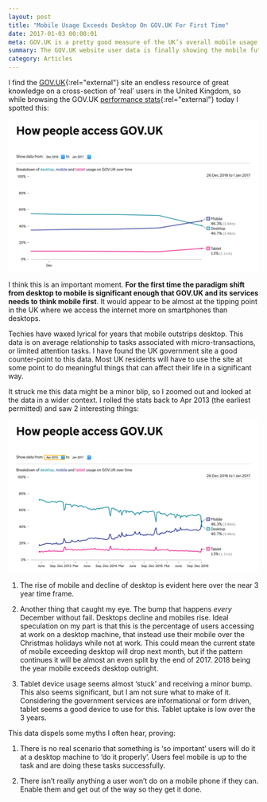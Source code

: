```yaml
---
layout: post
title: "Mobile Usage Exceeds Desktop On GOV.UK For First Time"
date: 2017-01-03 00:00:01
meta: GOV.UK is a pretty good measure of the UK’s overall mobile usage versus desktop
summary: The GOV.UK website user data is finally showing the mobile future, we were all promised.
category: Articles
---
```


I find the [GOV.UK](https://gov.uk){:rel="external"} site an endless resource of great knowledge on a cross-section of ‘real’ users in the United Kingdom, so while browsing the GOV.UK [performance stats](https://www.gov.uk/performance/site-activity/device-type#from=2013-04-01T00:00:00Z&to=2017-01-01T00:00:00Z){:rel="external"} today I spotted this:

<img src="/images/blog/2017-01-03/govuk-stats-dec-2016-jan-2017.png" width="612" alt="GOV.UK Browser usage - DEC 2016 - JAN 2017"/>

I think this is an important moment. **For the first time the paradigm shift from desktop to mobile is significant enough that GOV.UK and its services needs to think mobile first**. It would appear to be almost at the tipping point in the UK where we access the internet more on smartphones than desktops.

Techies have waxed lyrical for years that mobile outstrips desktop. This data is on average relationship to tasks associated with micro-transactions, or limited attention tasks. I have found the UK government site a good counter-point to this data. Most UK residents will have to use the site at some point to do meaningful things that can affect their life in a significant way.

It struck me this data might be a minor blip, so I zoomed out and looked at the data in a wider context. I rolled the stats back to Apr 2013 (the earliest permitted) and saw 2 interesting things:

<img src="/images/blog/2017-01-03/govuk-stats-apr-2013-jan-2017.png" width="612" alt="GOV.UK Browser usage - DEC 2016 - JAN 2017"/>

1) The rise of mobile and decline of desktop is evident here over the near 3 year time frame.

2) Another thing that caught my eye. The bump that happens *every* December without fail. Desktops decline and mobiles rise. Ideal speculation on my part is that this is the percentage of users accessing at work on a desktop machine, that instead use their mobile over the Christmas holidays while not at work. This could mean the current state of mobile exceeding desktop will drop next month, but if the pattern continues it will be almost an even split by the end of 2017. 2018 being the year mobile exceeds desktop outright.

3) Tablet device usage seems almost ‘stuck’ and receiving a minor bump. This also seems significant, but I am not sure what to make of it. Considering the government services are informational or form driven, tablet seems a good device to use for this. Tablet uptake is low over the 3 years.

This data dispels some myths I often hear, proving:

1) There is no real scenario that something is ‘so important’ users will do it at a desktop machine to ‘do it properly’. Users feel mobile is up to the task and are doing these tasks successfully.

2) There isn’t really anything a user won’t do on a mobile phone if they can. Enable them and get out of the way so they get it done.
